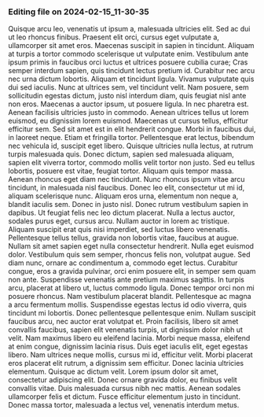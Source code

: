 

### Editing file on 2024-02-15_11-30-35

Quisque arcu leo, venenatis ut ipsum a, malesuada ultricies elit. Sed ac dui ut leo rhoncus finibus. Praesent elit orci, cursus eget vulputate a, ullamcorper sit amet eros. Maecenas suscipit in sapien in tincidunt. Aliquam at turpis a tortor commodo scelerisque ut vulputate enim. Vestibulum ante ipsum primis in faucibus orci luctus et ultrices posuere cubilia curae; Cras semper interdum sapien, quis tincidunt lectus pretium id. Curabitur nec arcu nec urna dictum lobortis. Aliquam et tincidunt ligula. Vivamus vulputate quis dui sed iaculis. Nunc at ultrices sem, vel tincidunt velit. Nam posuere, sem sollicitudin egestas dictum, justo nisl interdum diam, quis feugiat nisl ante non eros. Maecenas a auctor ipsum, ut posuere ligula.
In nec pharetra est. Aenean facilisis ultricies justo in commodo. Aenean ultrices tellus ut lorem euismod, eu dignissim lorem euismod. Maecenas ut cursus tellus, efficitur efficitur sem. Sed sit amet est in elit hendrerit congue. Morbi in faucibus dui, in laoreet neque. Etiam et fringilla tortor. Pellentesque erat lectus, bibendum nec vehicula id, suscipit eget libero.
Quisque ultricies nulla lectus, at rutrum turpis malesuada quis. Donec dictum, sapien sed malesuada aliquam, sapien elit viverra tortor, commodo mollis velit tortor non justo. Sed eu tellus lobortis, posuere est vitae, feugiat tortor. Aliquam quis tempor massa. Aenean rhoncus eget diam nec tincidunt. Nunc rhoncus ipsum vitae arcu tincidunt, in malesuada nisl faucibus. Donec leo elit, consectetur ut mi id, aliquam scelerisque nunc. Aliquam eros urna, elementum non neque a, blandit iaculis sem. Donec in justo nisl. Donec rutrum vestibulum sapien in dapibus. Ut feugiat felis nec leo dictum placerat. Nulla a lectus auctor, sodales purus eget, cursus arcu. Nullam auctor in lorem ac tristique. Aliquam suscipit erat quis nisi imperdiet, sed luctus libero venenatis. Pellentesque tellus tellus, gravida non lobortis vitae, faucibus at augue. Nullam sit amet sapien eget nulla consectetur hendrerit.
Nulla eget euismod dolor. Vestibulum quis sem semper, rhoncus felis non, volutpat augue. Sed diam nunc, ornare ac condimentum a, commodo eget lectus. Curabitur congue, eros a gravida pulvinar, orci enim posuere elit, in semper sem quam non ante. Suspendisse venenatis ante pretium maximus sagittis. In turpis arcu, placerat at libero ut, luctus commodo ligula. Donec tempor orci non mi posuere rhoncus. Nam vestibulum placerat blandit. Pellentesque ac magna a arcu fermentum mollis. Suspendisse egestas lectus id odio viverra, quis tincidunt mi lobortis. Donec pellentesque pellentesque enim.
Nullam suscipit faucibus arcu, nec auctor erat volutpat et. Proin facilisis, libero sit amet convallis faucibus, sapien elit venenatis turpis, ut dignissim dolor nibh ut velit. Nam maximus libero eu eleifend lacinia. Morbi neque massa, eleifend at enim congue, dignissim lacinia risus. Duis eget iaculis elit, eget egestas libero. Nam ultrices neque mollis, cursus mi id, efficitur velit. Morbi placerat eros placerat elit rutrum, a dignissim sem efficitur. Donec lacinia ultricies elementum. Quisque ac dictum velit. Lorem ipsum dolor sit amet, consectetur adipiscing elit. Donec ornare gravida dolor, eu finibus velit convallis vitae. Duis malesuada cursus nibh nec mattis. Aenean sodales ullamcorper felis et dictum. Fusce efficitur elementum justo in tincidunt. Donec massa tortor, malesuada a lectus vel, venenatis interdum metus.


